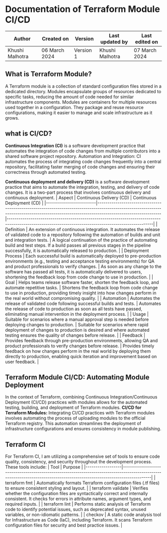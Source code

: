 # Documentation of Terraform Module CI/CD

|   Author        |  Created on   |  Version   | Last updated by  | Last edited on |
| --------------- | --------------| -----------|----------------- | -------------- |
| Khushi Malhotra |  06 March 2024  |  Version 1 | Khushi Malhotra  | 07 March 2024    |


## What is Terraform Module?
A Terraform module is a collection of standard configuration files stored in a dedicated directory. Modules encapsulate groups of resources dedicated to specific tasks, reducing the amount of code needed for similar infrastructure components.
Modules are containers for multiple resources used together in a configuration. They package and reuse resource configurations, making it easier to manage and scale infrastructure as it grows.

## what is CI/CD?
**Continuous Integration (CI)** is a software development practice that automates the integration of code changes from multiple contributors into a shared software project repository. 
Automation and Integration: CI automates the process of integrating code changes frequently into a central repository, facilitating faster merging of code changes and ensuring their correctness through automated testing.

**Continuous deployment and delivery (CD)** is a software development practice that aims to automate the integration, testing, and delivery of code changes. It is a two-part process that involves continuous delivery and continuous deployment.
| Aspect                  | Continuous Delivery (CD)                                                                                                                                                                  | Continuous Deployment (CD)                                                                                                                              |
|-------------------------|--------------------------------------------------------------------------------------------------------------------------------------------------------------------------------------------|-------------------------------------------------------------------------------------------------------------------------------------------------------|
| Definition              | An extension of continuous integration. It automates the release of validated code to a repository following the automation of builds and unit and integration tests.                       | A logical continuation of the practice of automating build and test steps. If a build passes all previous stages in the pipeline successfully, it is automatically released to production.                  |
| Deployment Process      | Each successful build is automatically deployed to pre-production environments (e.g., testing and acceptance testing environments) for QA and product professionals to verify changes. | As soon as any change to the software has passed all tests, it is automatically delivered to users, shortening the feedback loop from code change to use in production.                                 |
| Goal                    | Helps teams release software faster, shorten the feedback loop, and automate repetitive tasks.                                                                                             | Shortens the feedback loop from code change to use in production, providing timely insight into how changes perform in the real world without compromising quality.                                         |
| Automation              | Automates the release of validated code following successful builds and tests.                                                                                                             | Automates the release of code to production as soon as all tests have passed, eliminating manual intervention in the deployment process.                                                                              |
| Usage                   | Suitable for scenarios where a manual approval step is needed before deploying changes to production.                                                                                      | Suitable for scenarios where rapid deployment of changes to production is desired and where automated testing ensures the quality of changes before release.                                                   |
| Feedback                | Provides feedback through pre-production environments, allowing QA and product professionals to verify changes before release.                                                            | Provides timely feedback on how changes perform in the real world by deploying them directly to production, enabling quick iteration and improvement based on user feedback.                               |


## Terraform Module CI/CD: Automating Module Deployment
In the context of Terraform, combining Continuous Integration/Continuous Deployment (CI/CD) practices with modules allows for the automated testing, building, and deployment of Terraform modules. 
**CI/CD for Terraform Modules:** Integrating CI/CD practices with Terraform modules involves automating the process of uploading modules to the official Terraform registry. This automation streamlines the deployment of infrastructure configurations and ensures consistency in module publishing.

## Terraform CI

For Terraform CI, I am utilizing a comprehensive set of tools to ensure code quality, consistency, and security throughout the development process. These tools include:
| Tool             | Purpose                                                                                                                                                                  |
|------------------|--------------------------------------------------------------------------------------------------------------------------------------------------------------------------|
| terraform fmt    | Automatically formats Terraform configuration files (.tf files) to ensure consistent styling and layout.                                                                   |
| terraform validate | Verifies whether the configuration files are syntactically correct and internally consistent. It checks for errors in attribute names, argument types, and required inputs. |
| terraform lint   | Performs static analysis of Terraform code to identify potential issues, such as deprecated syntax, unused variables, or non-idiomatic patterns.                           |
| checkov          | A static code analysis tool for Infrastructure as Code (IaC), including Terraform. It scans Terraform configuration files for security and best practice issues.        |


